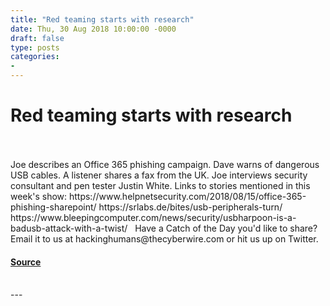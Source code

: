 ```yaml
---
title: "Red teaming starts with research"
date: Thu, 30 Aug 2018 10:00:00 -0000
draft: false
type: posts
categories: 
- 
---
```

# Red teaming starts with research

<br/>

<br/>
Joe describes an Office 365 phishing campaign. Dave warns of dangerous USB cables. A listener shares a fax from the UK. Joe interviews security consultant and pen tester Justin White. Links to stories mentioned in this week's show: https://www.helpnetsecurity.com/2018/08/15/office-365-phishing-sharepoint/ https://srlabs.de/bites/usb-peripherals-turn/ https://www.bleepingcomputer.com/news/security/usbharpoon-is-a-badusb-attack-with-a-twist/   Have a Catch of the Day you'd like to share? Email it to us at hackinghumans@thecyberwire.com or hit us up on Twitter.

#### [Source](https://have%20a%20catch%20of%20the%20day%20you%27d%20like%20to%20share/?%20Email%20it%20to%20us%20at%20hackinghumans@thecyberwire.com%20or%20hit%20us%20up%20on%20Twitter.%20%20thecyberwire.com/podcasts/hacking-humans/14/notes)

<br/>
---
